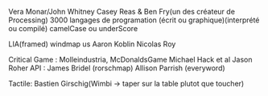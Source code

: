Vera Monar/John Whitney
Casey Reas & Ben Fry(un des créateur de Processing)
3000 langages de programation (écrit ou graphique)(interprété ou compilé)
camelCase ou underScore


  LIA(framed)
  windmap us
  Aaron Koblin
  Nicolas Roy

Critical Game :
  Molleindustria, McDonaldsGame
  Michael Hack et al
  Jason Roher
API :
  James Bridel  (rorschmap)
  Allison Parrish (everyword)

Tactile:
  Bastien Girschig(Wimbi -> taper sur la table plutot que toucher)
  
